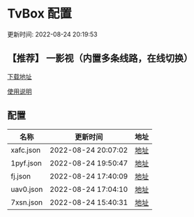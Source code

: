 # TvBox 配置

更新时间: 2022-08-24 20:19:53

## 【推荐】 一影视（内置多条线路，在线切换）

[下载地址](https://ghproxy.com/https://raw.githubusercontent.com/tv-player/apks/main/live/一影视.apk)

[使用说明](https://github.com/tv-player/apks/blob/main/README.md)

## 配置


|   名称  | 更新时间  |地址  |
|  ----  | ----  |----  |
|  xafc.json | 2022-08-24 20:07:02 |[地址](https://box.okeybox.top/tv/xafc.json) |
|  1pyf.json | 2022-08-24 19:50:47 |[地址](https://box.okeybox.top/tv/1pyf.json) |
|  fj.json | 2022-08-24 17:40:09 |[地址](https://box.okeybox.top/tv/fj.json) |
|  uav0.json | 2022-08-24 17:04:10 |[地址](https://box.okeybox.top/tv/uav0.json) |
|  7xsn.json | 2022-08-24 15:40:31 |[地址](https://box.okeybox.top/tv/7xsn.json) |
  






